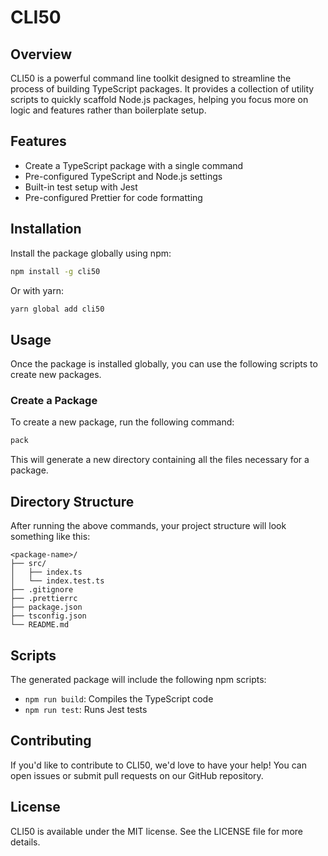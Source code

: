 # CLI50

## Overview

CLI50 is a powerful command line toolkit designed to streamline the process of building TypeScript packages. It provides a collection of utility scripts to quickly scaffold Node.js packages, helping you focus more on logic and features rather than boilerplate setup.

## Features

- Create a TypeScript package with a single command
- Pre-configured TypeScript and Node.js settings
- Built-in test setup with Jest
- Pre-configured Prettier for code formatting

## Installation

Install the package globally using npm:

```bash
npm install -g cli50
```

Or with yarn:

```bash
yarn global add cli50
```

## Usage

Once the package is installed globally, you can use the following scripts to create new packages.

### Create a Package

To create a new package, run the following command:

```bash
pack
```

This will generate a new directory containing all the files necessary for a package.

## Directory Structure

After running the above commands, your project structure will look something like this:

```plaintext
<package-name>/
├── src/
│   ├── index.ts
│   └── index.test.ts
├── .gitignore
├── .prettierrc
├── package.json
├── tsconfig.json
└── README.md
```

## Scripts

The generated package will include the following npm scripts:

- `npm run build`: Compiles the TypeScript code
- `npm run test`: Runs Jest tests

## Contributing

If you'd like to contribute to CLI50, we'd love to have your help! You can open issues or submit pull requests on our GitHub repository.

## License

CLI50 is available under the MIT license. See the LICENSE file for more details.
